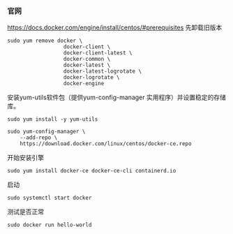### 官网
https://docs.docker.com/engine/install/centos/#prerequisites
先卸载旧版本
```
sudo yum remove docker \
                  docker-client \
                  docker-client-latest \
                  docker-common \
                  docker-latest \
                  docker-latest-logrotate \
                  docker-logrotate \
                  docker-engine
```
安装yum-utils软件包（提供yum-config-manager 实用程序）并设置稳定的存储库。
```
sudo yum install -y yum-utils

sudo yum-config-manager \
    --add-repo \
    https://download.docker.com/linux/centos/docker-ce.repo
```
开始安装引擎
```
sudo yum install docker-ce docker-ce-cli containerd.io
```
启动
```
sudo systemctl start docker
```
测试是否正常
```
sudo docker run hello-world
```
